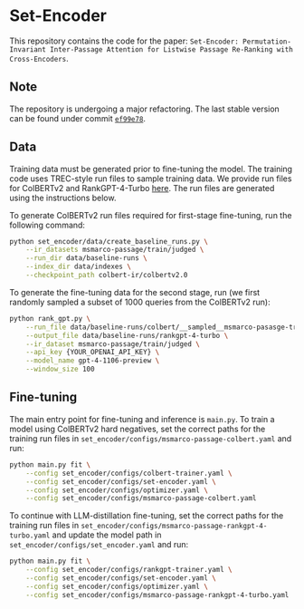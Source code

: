 # Set-Encoder

This repository contains the code for the paper: `Set-Encoder: Permutation-Invariant Inter-Passage Attention for Listwise Passage Re-Ranking with Cross-Encoders`.

## Note

The repository is undergoing a major refactoring. The last stable version can be found under commit [`ef99e78`](https://github.com/webis-de/set-encoder/tree/ef99e78e2b40cfce055aa55a27d7ca0c40cf53b4).

## Data

Training data must be generated prior to fine-tuning the model. The training code uses TREC-style run files to sample training data. We provide run files for ColBERTv2 and RankGPT-4-Turbo [here](https://zenodo.org/records/10952882). The run files are generated using the instructions below.

To generate ColBERTv2 run files required for first-stage fine-tuning, run the following command:

```sh
python set_encoder/data/create_baseline_runs.py \
    --ir_datasets msmarco-passage/train/judged \
    --run_dir data/baseline-runs \
    --index_dir data/indexes \
    --checkpoint_path colbert-ir/colbertv2.0
```

To generate the fine-tuning data for the second stage, run (we first randomly sampled a subset of 1000 queries from the ColBERTv2 run):

```sh
python rank_gpt.py \
    --run_file data/baseline-runs/colbert/__sampled__msmarco-pasasge-train-judged.run \
    --output_file data/baseline-runs/rankgpt-4-turbo \
    --ir_dataset msmarco-passage/train/judged \
    --api_key {YOUR_OPENAI_API_KEY} \
    --model_name gpt-4-1106-preview \
    --window_size 100
```

## Fine-tuning

The main entry point for fine-tuning and inference is `main.py`. To train a model using ColBERTv2 hard negatives, set the correct paths for the training run files in `set_encoder/configs/msmarco-passage-colbert.yaml` and run:

```sh
python main.py fit \
    --config set_encoder/configs/colbert-trainer.yaml \
    --config set_encoder/configs/set-encoder.yaml \
    --config set_encoder/configs/optimizer.yaml \
    --config set_encoder/configs/msmarco-passage-colbert.yaml
```

To continue with LLM-distillation fine-tuning, set the correct paths for the training run files in `set_encoder/configs/msmarco-passage-rankgpt-4-turbo.yaml` and update the model path in `set_encoder/configs/set_encoder.yaml` and run:

```sh
python main.py fit \
    --config set_encoder/configs/rankgpt-trainer.yaml \
    --config set_encoder/configs/set-encoder.yaml \
    --config set_encoder/configs/optimizer.yaml \
    --config set_encoder/configs/msmarco-passage-rankgpt-4-turbo.yaml
```